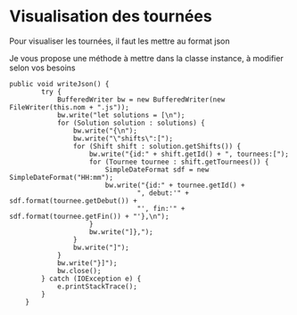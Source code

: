 # Visualisation des tournées

Pour visualiser les tournées, il faut les mettre au format json

Je vous propose une méthode à mettre dans la classe instance, à modifier selon vos besoins

````
public void writeJson() {
        try {
            BufferedWriter bw = new BufferedWriter(new FileWriter(this.nom + ".js"));
            bw.write("let solutions = [\n");
            for (Solution solution : solutions) {
                bw.write("{\n");
                bw.write("\"shifts\":[");
                for (Shift shift : solution.getShifts()) {
                    bw.write("{id:" + shift.getId() + ", tournees:[");
                    for (Tournee tournee : shift.getTournees()) {
                        SimpleDateFormat sdf = new SimpleDateFormat("HH:mm");
                        bw.write("{id:" + tournee.getId() +
                                ", debut:'" + sdf.format(tournee.getDebut()) +
                                "', fin:'" + sdf.format(tournee.getFin()) + "'},\n");
                    }
                    bw.write("]},");
                }
                bw.write("]");
            }
            bw.write("}]");
            bw.close();
        } catch (IOException e) {
            e.printStackTrace();
        }
    }
````
